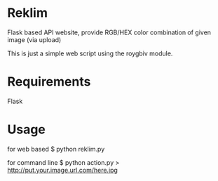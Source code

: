 Reklim
======

Flask based API website, provide RGB/HEX color combination of given image (via upload)

This is just a simple web script using the roygbiv module.

Requirements
============
Flask

Usage
=====

for web based
    $ python reklim.py

for command line
    $ python action.py
    > http://put.your.image.url.com/here.jpg

